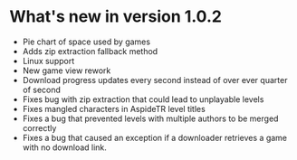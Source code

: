 ﻿# What's new in version 1.0.2
- Pie chart of space used by games
- Adds zip extraction fallback method
- Linux support
- New game view rework
- Download progress updates every second instead of over ever quarter of second
- Fixes bug with zip extraction that could lead to unplayable levels
- Fixes mangled characters in AspideTR level titles
- Fixes a bug that prevented levels with multiple authors to be merged correctly
- Fixes a bug that caused an exception if a downloader retrieves a game with no download link.